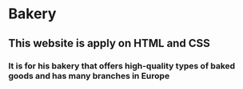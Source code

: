 # Bakery
## This website is apply on HTML and CSS
### It is for his bakery that offers high-quality types of baked goods and has many branches in Europe
